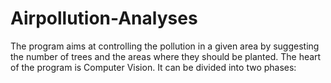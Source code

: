 # Airpollution-Analyses

The program aims at controlling the pollution in a given area by suggesting the number of trees and the areas where they should be planted. The heart of the program is Computer Vision. It can be divided into two phases:
